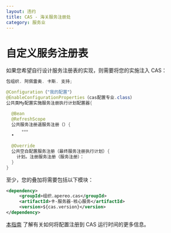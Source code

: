```yaml
---
layout: 违约
title: CAS - 海关服务注册处
category: 服务业
---
```


# 自定义服务注册表

如果您希望自行设计服务注册表的实现，则需要将您的实施注入 CAS：

```java
包组织. 阿佩雷奥. 卡斯. 支持;

@Configuration（"我的配置"）
@EnableConfigurationProperties（cas配置专业.class）
公共类My配置实施服务注册执行计划配置器{

  @Bean
  @RefreshScope
  公共服务注册道服务注册（）{
      。。。
  •

  @Override
  公共空白配置服务注册（最终服务注册执行计划）{
    计划。注册服务注册（服务注册）：
  }
}
```

至少，您的叠加将需要包括以下模块：

```xml
<dependency>
     <groupId>组织.apereo.cas</groupId>
     <artifactId>卡-服务器-核心服务</artifactId>
     <version>${cas.version}</version>
</dependency>
```

[本指南](../configuration/Configuration-Management-Extensions.html) 了解有关如何将配置注册到 CAS 运行时间的更多信息。
